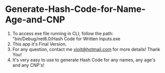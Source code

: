 # Generate-Hash-Code-for-Name-Age-and-CNP
1) To access exe file running in CLI, follow the path: "bin/Debug/net8.0/Hash Code for Written Inputs.exe
2) This app it's Final Version.
3) For any question, contact me vioit@hotmail.com for more details! Thank You!
4) It's very easy to use to generate Hash Code for any names, any age's and any CNP's!
